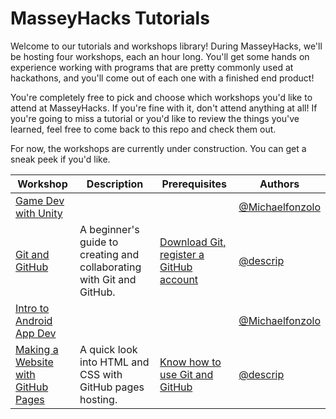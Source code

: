 # MasseyHacks Tutorials

Welcome to our tutorials and workshops library! During MasseyHacks, we'll be hosting four workshops, each an hour long. You'll get some hands on experience working with programs that are pretty commonly used at hackathons, and you'll come out of each one with a finished end product!

You're completely free to pick and choose which workshops you'd like to attend at MasseyHacks. If you're fine with it, don't attend anything at all! If you're going to miss a tutorial or you'd like to review the things you've learned, feel free to come back to this repo and check them out.

For now, the workshops are currently under construction. You can get a sneak peek if you'd like.

| Workshop       | Description                                                           | Prerequisites | Authors  |
|----------------|-----------------------------------------------------------------------|---------------|----------|
| [Game Dev with Unity](game-dev-with-unity) | | | [@Michaelfonzolo][Michaelfonzolo] |
| [Git and GitHub](git-and-github) | A beginner's guide to creating and collaborating with Git and GitHub. | [Download Git, register a GitHub account](git-and-github/README.md#step-0-prerequisites) | [@descrip][descrip] |
|[Intro to Android App Dev](app-dev-with-android)|                                                                       |               | [@Michaelfonzolo][Michaelfonzolo] |
| [Making a Website with GitHub Pages](website-with-github-pages) | A quick look into HTML and CSS with GitHub pages hosting. | [Know how to use Git and GitHub](website-with-github-pages/README.md#step-0-prerequisites) | [@descrip][descrip] |
[descrip]: https://github.com/descrip
[Michaelfonzolo]: https://github.com/Michaelfonzolo
[DChang87]: https://github.com/DChang87
